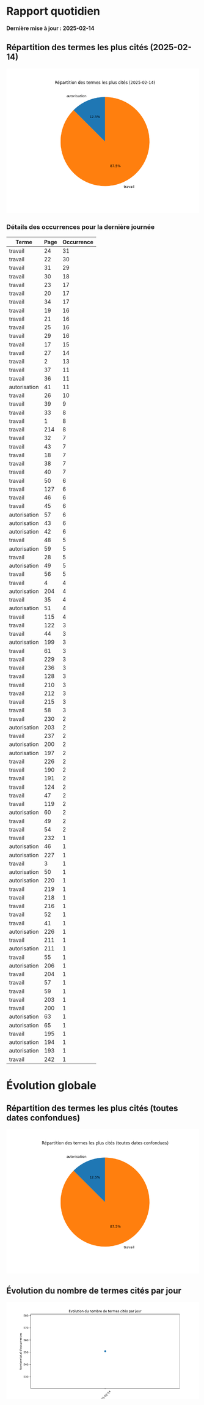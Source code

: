 
# Rapport quotidien

**Dernière mise à jour : 2025-02-14**

## Répartition des termes les plus cités (2025-02-14)
![Pie Chart](img\pie_chart_last_day.png)

### Détails des occurrences pour la dernière journée
| Terme | Page | Occurrence |
|-------|------|------------|
| travail | 24 | 31 |
| travail | 22 | 30 |
| travail | 31 | 29 |
| travail | 30 | 18 |
| travail | 23 | 17 |
| travail | 20 | 17 |
| travail | 34 | 17 |
| travail | 19 | 16 |
| travail | 21 | 16 |
| travail | 25 | 16 |
| travail | 29 | 16 |
| travail | 17 | 15 |
| travail | 27 | 14 |
| travail | 2 | 13 |
| travail | 37 | 11 |
| travail | 36 | 11 |
| autorisation | 41 | 11 |
| travail | 26 | 10 |
| travail | 39 | 9 |
| travail | 33 | 8 |
| travail | 1 | 8 |
| travail | 214 | 8 |
| travail | 32 | 7 |
| travail | 43 | 7 |
| travail | 18 | 7 |
| travail | 38 | 7 |
| travail | 40 | 7 |
| travail | 50 | 6 |
| travail | 127 | 6 |
| travail | 46 | 6 |
| travail | 45 | 6 |
| autorisation | 57 | 6 |
| autorisation | 43 | 6 |
| autorisation | 42 | 6 |
| travail | 48 | 5 |
| autorisation | 59 | 5 |
| travail | 28 | 5 |
| autorisation | 49 | 5 |
| travail | 56 | 5 |
| travail | 4 | 4 |
| autorisation | 204 | 4 |
| travail | 35 | 4 |
| autorisation | 51 | 4 |
| travail | 115 | 4 |
| travail | 122 | 3 |
| travail | 44 | 3 |
| autorisation | 199 | 3 |
| travail | 61 | 3 |
| travail | 229 | 3 |
| travail | 236 | 3 |
| travail | 128 | 3 |
| travail | 210 | 3 |
| travail | 212 | 3 |
| travail | 215 | 3 |
| travail | 58 | 3 |
| travail | 230 | 2 |
| autorisation | 203 | 2 |
| travail | 237 | 2 |
| autorisation | 200 | 2 |
| autorisation | 197 | 2 |
| travail | 226 | 2 |
| travail | 190 | 2 |
| travail | 191 | 2 |
| travail | 124 | 2 |
| travail | 47 | 2 |
| travail | 119 | 2 |
| autorisation | 60 | 2 |
| travail | 49 | 2 |
| travail | 54 | 2 |
| travail | 232 | 1 |
| autorisation | 46 | 1 |
| autorisation | 227 | 1 |
| travail | 3 | 1 |
| autorisation | 50 | 1 |
| autorisation | 220 | 1 |
| travail | 219 | 1 |
| travail | 218 | 1 |
| travail | 216 | 1 |
| travail | 52 | 1 |
| travail | 41 | 1 |
| autorisation | 226 | 1 |
| travail | 211 | 1 |
| autorisation | 211 | 1 |
| travail | 55 | 1 |
| autorisation | 206 | 1 |
| travail | 204 | 1 |
| travail | 57 | 1 |
| travail | 59 | 1 |
| travail | 203 | 1 |
| travail | 200 | 1 |
| autorisation | 63 | 1 |
| autorisation | 65 | 1 |
| travail | 195 | 1 |
| autorisation | 194 | 1 |
| autorisation | 193 | 1 |
| travail | 242 | 1 |


# Évolution globale

## Répartition des termes les plus cités (toutes dates confondues)
![Pie Chart](img\pie_chart_all_days.png)

## Évolution du nombre de termes cités par jour
![Line Chart](img\line_chart_terms_per_day.png)
